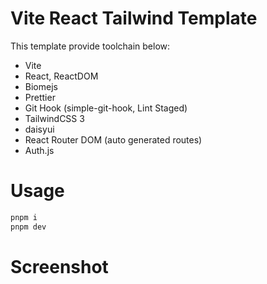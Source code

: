 # Vite React Tailwind Template

This template provide toolchain below:

- Vite
- React, ReactDOM
- Biomejs
- Prettier
- Git Hook (simple-git-hook, Lint Staged)
- TailwindCSS 3
- daisyui
- React Router DOM (auto generated routes)
- Auth.js

# Usage

```sh
pnpm i
pnpm dev
```

# Screenshot

